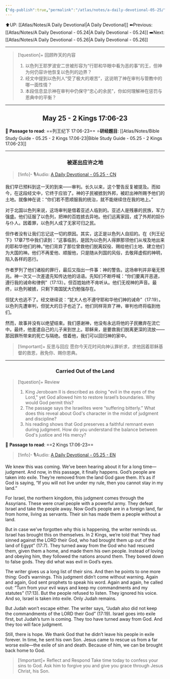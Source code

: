 ```yaml
---
{"dg-publish":true,"permalink":"/atlas/notes/a-daily-devotional-05-25/","noteIcon":""}
---
```


 ⬆️UP: [[Atlas/Notes/A Daily Devotional\|A Daily Devotional]]
⬅️Previous: [[Atlas/Notes/A Daily Devotional - 05.24\|A Daily Devotional - 05.24]]
➡️Next: [[Atlas/Notes/A Daily Devotional - 05.26\|A Daily Devotional - 05.26]]

---

> [!question]+ 回顾昨天的内容
> 1. 以色列王耶罗波安二世被形容为“行耶和华眼中看为恶的事”的王，但神为何仍容许他恢复以色列的边界？
> 2. 经文中提到以色列人“受了极大的艰苦”，这说明了神在审判与管教中的哪一面性情？
> 3. 本段信息显示神在审判中仍保守“忠心的余民”，你如何理解神在惩罚与恩典中的平衡？


---
## <center>May 25 -  2 Kings 17:06-23</center>

📖 **Passage to read**: ==列王纪下 17:06-23==
⭐**研经题目**: [[Atlas/Notes/Bible Study Guide - 05.25 - 2 Kings 17.06-23\|Bible Study Guide - 05.25 - 2 Kings 17.06-23]]

---
### <center>被逐出应许之地</center>

> [!info]- 🎙️Audio: [A Daily Devotional - 05.25 - CN]()

我们早已预料到这一天的到来——审判。长久以来，这个警告反复被提及。而如今，在这段经文中，它终于应验了。神的子民被掳到外邦，被赶出神所赐予他们的土地。就像神在说：“你们若不愿顺服我的统治，就不能继续住在我的地上。”

对于北国以色列来说，这场审判是借着亚述人临到的。亚述人是残暴的民族，军力强盛。他们征服了以色列，把神的百姓掳去异地。他们远离家园，成了外邦的奴仆与仆人。因着罪，以色列人成了无家可归之民。

但作者没有让我们忘记这一切的原因。其实，这正是以色列人自招的。在《列王纪下》17章7节中我们读到：“这事临到，是因为以色列人得罪那领他们从埃及地出来的耶和华他们的神。”他们背弃了那位曾救他们脱离奴役、赐给他们土地、建立他们为大国的神。他们不再爱他、顺服他，只是随从列国的风俗，去敬拜虚假的神明，陷入各样的恶行。

作者罗列了他们诸般的罪行，最后又指出一件事：神的警告。这场审判并非毫无预兆。神一次又一次差遣先知传达他的话语。先知们不断呼喊：“你们要离开恶道，遵行我的诫命和律例”（17:13）。但百姓始终不肯听从。他们无视神的声音。最终，以色列被掳，只剩下南国犹大仍勉强存在。

但犹大也逃不了。经文继续说：“犹大人也不遵守耶和华他们神的诫命”（17:19）。以色列先遭审判，但犹大的日子也近了。他们同样背弃了神，审判也终将临到他们。

然而，故事并没有以绝望结束。我们感谢神，他没有永远将他的子民撇弃在流亡中。最终，他差遣自己的儿子来到世上。耶稣来，是要救我们脱离更深的流放——那因罪所带来的死亡与隔绝。借着他，我们可以回归神的家中。

> [!important]+ 反思与回应
愿你今天花时间向神认罪祈求，求他因着耶稣基督的救恩，赦免你、赐你恩典。



---
### <center>Carried Out of the Land</center>

> [!question]+ Review
> 1. King Jeroboam II is described as doing "evil in the eyes of the Lord," yet God allowed him to restore Israel’s boundaries. Why would God permit this?
> 2. The passage says the Israelites were “suffering bitterly.” What does this reveal about God's character in the midst of judgment and discipline?
> 3. his reading shows that God preserves a faithful remnant even during judgment. How do you understand the balance between God's justice and His mercy?

📖 **Passage to read**: ==2 Kings 17:06-23==

> [!info]- 🎙️Audio: [A Daily Devotional - 05.25 - EN]()  

We knew this was coming. We’ve been hearing about it for a long time—judgment. And now, in this passage, it finally happens. God’s people are taken into exile. They’re removed from the land God gave them. It’s as if God is saying, “If you will not live under my rule, then you cannot stay in my land.”

For Israel, the northern kingdom, this judgment comes through the Assyrians. These were cruel people with a powerful army. They defeat Israel and take the people away. Now God’s people are in a foreign land, far from home, living as servants. Their sin has made them a people without a land.

But in case we’ve forgotten why this is happening, the writer reminds us. Israel has brought this on themselves. In 2 Kings, we’re told that “they had sinned against the LORD their God, who had brought them up out of the land of Egypt” (17:7). They turned away from the God who had rescued them, given them a home, and made them his own people. Instead of loving and obeying him, they followed the nations around them. They bowed down to false gods. They did what was evil in God’s eyes.

The writer gives us a long list of their sins. And then he points to one more thing: God’s warnings. This judgment didn’t come without warning. Again and again, God sent prophets to speak his word. Again and again, he called out: “Turn from your evil ways and keep my commandments and my statutes” (17:13). But the people refused to listen. They ignored his voice. And so, Israel is taken into exile. Only Judah remains.

But Judah won’t escape either. The writer says, “Judah also did not keep the commandments of the LORD their God” (17:19). Israel goes into exile first, but Judah’s turn is coming. They too have turned away from God. And they too will face judgment.

Still, there is hope. We thank God that he didn’t leave his people in exile forever. In time, he sent his own Son. Jesus came to rescue us from a far worse exile—the exile of sin and death. Because of him, we can be brought back home to God.

> [!important]+ Reflect and Respond
Take time today to confess your sins to God. Ask him to forgive you and give you grace through Jesus Christ, his Son.















